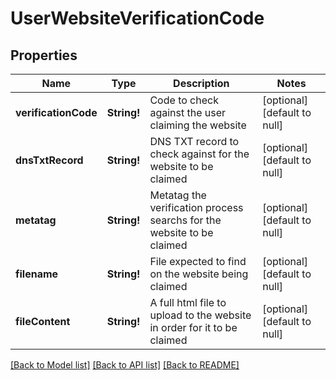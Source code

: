 # UserWebsiteVerificationCode

## Properties
Name | Type | Description | Notes
------------ | ------------- | ------------- | -------------
**verificationCode** | **String!** | Code to check against the user claiming the website | [optional] [default to null]
**dnsTxtRecord** | **String!** | DNS TXT record to check against for the website to be claimed | [optional] [default to null]
**metatag** | **String!** | Metatag the verification process searchs for the website to be claimed | [optional] [default to null]
**filename** | **String!** | File expected to find on the website being claimed | [optional] [default to null]
**fileContent** | **String!** | A full html file to upload to the website in order for it to be claimed | [optional] [default to null]

[[Back to Model list]](../README.md#documentation-for-models) [[Back to API list]](../README.md#documentation-for-api-endpoints) [[Back to README]](../README.md)


